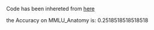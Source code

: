Code has been inhereted from [here](https://github.com/nyuolab/MedMobile/tree/main/Evaluation)

the Accuracy on MMLU_Anatomy is: 0.2518518518518518
